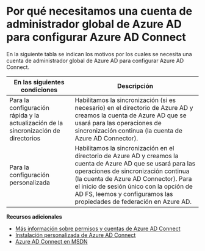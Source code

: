 <properties 
	pageTitle="Por qué necesitamos una cuenta de administrador global de Azure AD para configurar Azure AD Connect" 
	description="Descripción de la configuración personalizada de por qué necesitamos una cuenta de administrador global." 
	services="active-directory" 
	documentationCenter="" 
	authors="billmath" 
	manager="swadhwa" 
	editor="curtand"/>

<tags 
	ms.service="active-directory" 
	ms.workload="identity" 
	ms.tgt_pltfrm="na" 
	ms.devlang="na" 
	ms.topic="article" 
	ms.date="05/28/2015" 
	ms.author="billmath"/>

# Por qué necesitamos una cuenta de administrador global de Azure AD para configurar Azure AD Connect

En la siguiente tabla se indican los motivos por los cuales se necesita una cuenta de administrador global de Azure AD para configurar Azure AD Connect.

En las siguientes condiciones | Descripción 
------------- | ------------- |
Para la configuración rápida y la actualización de la sincronización de directorios | Habilitamos la sincronización (si es necesario) en el directorio de Azure AD y creamos la cuenta de Azure AD que se usará para las operaciones de sincronización continua (la cuenta de Azure AD Connector). 
Para la configuración personalizada | Habilitamos la sincronización en el directorio de Azure AD y creamos la cuenta de Azure AD que se usará para las operaciones de sincronización continua (la cuenta de Azure AD Connector). Para el inicio de sesión único con la opción de AD FS, leemos y configuramos las propiedades de federación en Azure AD.



**Recursos adicionales**


* [Más información sobre permisos y cuentas de Azure AD Connect](active-directory-aadconnect-account-summary.md)
* [Instalación personalizada de Azure AD Connect](active-directory-aadconnect-get-started-custom.md)
* [Azure AD Connect en MSDN](https://msdn.microsoft.com/library/azure/dn832695.aspx) 

<!---HONumber=August15_HO6-->